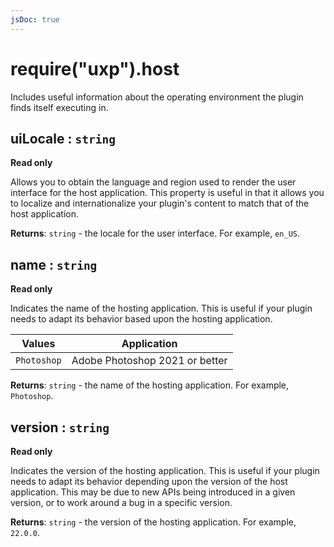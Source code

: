 ```yaml
---
jsDoc: true
---
```


<a name="host" id="host"></a>

# require("uxp").host

Includes useful information about the operating environment the plugin finds itself executing in.

<JsDocParameters/>

<JsDocParameters/>

<a name="host-uilocale" id="host-uilocale"></a>

## uiLocale : `string`
**Read only**

Allows you to obtain the language and region used to render the user interface for the host application. This property is useful in that it allows you to localize and internationalize your plugin's content to match that of the host application.

**Returns**: `string` - the locale for the user interface. For example, `en_US`.

<a name="host-name" id="host-name"></a>

## name : `string`
**Read only**

Indicates the name of the hosting application. This is useful if your plugin needs to adapt its behavior based upon the hosting application.

Values      | Application
------------|------------
`Photoshop` | Adobe Photoshop 2021 or better

**Returns**: `string` - the name of the hosting application. For example, `Photoshop`.

<a name="host-version" id="host-version"></a>

## version : `string`
**Read only**

Indicates the version of the hosting application. This is useful if your plugin needs to adapt its behavior depending upon the version of the host application. This may be due to new APIs being introduced in a given version, or to work around a bug in a specific version.

**Returns**: `string` - the version of the hosting application. For example, `22.0.0`.

